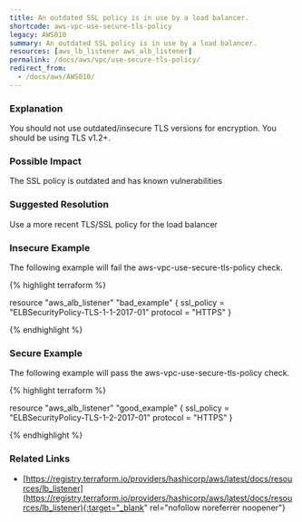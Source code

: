 ```yaml
---
title: An outdated SSL policy is in use by a load balancer.
shortcode: aws-vpc-use-secure-tls-policy
legacy: AWS010
summary: An outdated SSL policy is in use by a load balancer. 
resources: [aws_lb_listener aws_alb_listener] 
permalink: /docs/aws/vpc/use-secure-tls-policy/
redirect_from: 
  - /docs/aws/AWS010/
---
```


### Explanation


You should not use outdated/insecure TLS versions for encryption. You should be using TLS v1.2+. 


### Possible Impact
The SSL policy is outdated and has known vulnerabilities

### Suggested Resolution
Use a more recent TLS/SSL policy for the load balancer


### Insecure Example

The following example will fail the aws-vpc-use-secure-tls-policy check.

{% highlight terraform %}

resource "aws_alb_listener" "bad_example" {
	ssl_policy = "ELBSecurityPolicy-TLS-1-1-2017-01"
	protocol = "HTTPS"
}

{% endhighlight %}



### Secure Example

The following example will pass the aws-vpc-use-secure-tls-policy check.

{% highlight terraform %}

resource "aws_alb_listener" "good_example" {
	ssl_policy = "ELBSecurityPolicy-TLS-1-2-2017-01"
	protocol = "HTTPS"
}

{% endhighlight %}



### Related Links


- [https://registry.terraform.io/providers/hashicorp/aws/latest/docs/resources/lb_listener](https://registry.terraform.io/providers/hashicorp/aws/latest/docs/resources/lb_listener){:target="_blank" rel="nofollow noreferrer noopener"}


